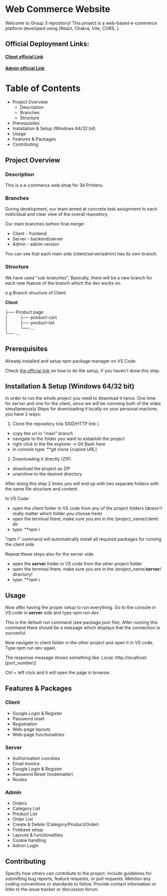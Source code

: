 # Web Commerce Website
Welcome to Group 3 repository! This project is a web-based e-commerce platform developed using
[React, Chakra, Vite, CORS, ].
## Official Deployment Links: 
#### [Client official Link](https://web-shop-group-3.web.app/) 
#### [Admin official Link](https://admin-group-3.web.app/)

# Table of Contents
* Project Overview
  * Description
  * Branches
  * Structure
* Prerequisites
* Installation  & Setup (Windows 64/32 bit)
* Usage
* Features & Packages
* Contributing

## Project Overview
### Description
This is a e-commerce web shop for 3d Printers.
### Branches
During development, our team aimed at concrete task assignment to each inidividual and clear view of the overall repository. 

Our main branches before final merge: 
* Client - frontend 
* Server - backend/server
* Admin  - admin version

You can see that each main side (client/server/admin) has its own branch.
### Structure 
We have used "sub-branches". Basically, there will be a new branch for each new feature of the branch which the dev works on.

e.g Branch structure of Client

**Client**

├── Product page          
│&nbsp;&nbsp;&nbsp;&nbsp;&nbsp;&nbsp;&nbsp;&nbsp;&nbsp;&nbsp;├── product-cart             
│&nbsp;&nbsp;&nbsp;&nbsp;&nbsp;&nbsp;&nbsp;&nbsp;&nbsp;&nbsp;├── product-list             
│&nbsp;&nbsp;&nbsp;&nbsp;&nbsp;&nbsp;&nbsp;&nbsp;&nbsp;&nbsp;└── ...                
└── ...
## Prerequisites
Already installed and setup npm package manager on VS Code. 

Check [the official link](https://docs.npmjs.com/downloading-and-installing-node-js-and-npm) on how to do the setup,
if you haven't done this step. 

## Installation & Setup (Windows 64/32 bit)
In order to run the whole project you need to download it twice. 
One time for server and one for the client, since we will be runnning both of the sides simultaneously
Steps for downloading it locally on your personal machine, you have 2 ways:
1. Clone the repository (via SSID/HTTP link ).
 * copy the url in "main" branch 
 * navigate to the folder you want to establish the project 
 * right click in the file explorer -> Git Bash here
 * in console type: **git clone [*copied URL*]
  
2. Downloading it directly (ZIP).
 * download the project as ZIP
 * unarchive to the desired directory

After doing this step 2 times you will end up with two separate folders with the same file structure and content. 

In VS Code: 
 * open the client folder in VS code from any of the project folders (doesn't really matter which folder you choose here)
 * open the terminal there, make sure you are in the /project_name/client/ dir
 * type: **npm i

"npm i" command will automatically install all required packages for running the client side. 

Repeat these steps also for the server side. 

 * open the **server** folder in VS code from the other project folder 
 * open the terminal there, make sure you are in the /project_name/**server**/ directory!
 * type: **npm i
 
## Usage
Now after having the proper setup to run everything. Go to the console in VS code in **server** side and type *npm run dev*. 

This is the default run command (see package.json file). 
After running this command there should be a message which displays that the connection is succesful. 

Now navigate to client folder in the other project and open it in VS code, Type *npm run dev* again. 

The response message shows something like: Local:   http://localhost:[port_number]/

Ctrl + left click and it will open the page in browser. 

## Features & Packages 

### Client
 * Google Login & Register
 * Password reset
 * Registration
 * Web-page layouts
 * Web-page functionalities
 
### Server
* Authorisation coockies
* Email invoice
* Google Login & Register 
* Password Reset (nodemailer)
* Routes

### Admin
* Orders
* Category List
* Product List
* Order List
* Create & Delete (Category/Product/Order) 
* Firebase setup
* Layouts & functionalities
* Cookie handling
* Admin Login


## Contributing
Specify how others can contribute to the project. Include guidelines for submitting bug reports, feature requests, or pull requests. Mention any coding conventions or standards to follow. Provide contact information or links to the issue tracker or discussion forum.

